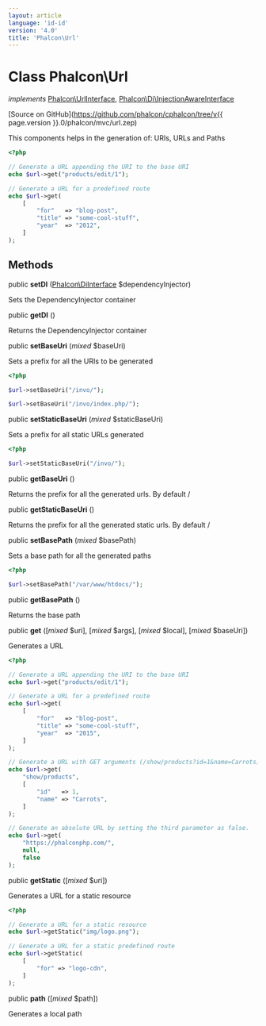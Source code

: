 ```yaml
---
layout: article
language: 'id-id'
version: '4.0'
title: 'Phalcon\Url'
---
```

# Class **Phalcon\Url**

*implements* [Phalcon\UrlInterface](Phalcon_UrlInterface), [Phalcon\Di\InjectionAwareInterface](Phalcon_Di_InjectionAwareInterface)

[Source on GitHub](https://github.com/phalcon/cphalcon/tree/v{{ page.version }}.0/phalcon/mvc/url.zep)

This components helps in the generation of: URIs, URLs and Paths

```php
<?php

// Generate a URL appending the URI to the base URI
echo $url->get("products/edit/1");

// Generate a URL for a predefined route
echo $url->get(
    [
        "for"   => "blog-post",
        "title" => "some-cool-stuff",
        "year"  => "2012",
    ]
);

```

## Methods

public **setDI** ([Phalcon\DiInterface](Phalcon_DiInterface) $dependencyInjector)

Sets the DependencyInjector container

public **getDI** ()

Returns the DependencyInjector container

public **setBaseUri** (*mixed* $baseUri)

Sets a prefix for all the URIs to be generated

```php
<?php

$url->setBaseUri("/invo/");

$url->setBaseUri("/invo/index.php/");

```

public **setStaticBaseUri** (*mixed* $staticBaseUri)

Sets a prefix for all static URLs generated

```php
<?php

$url->setStaticBaseUri("/invo/");

```

public **getBaseUri** ()

Returns the prefix for all the generated urls. By default /

public **getStaticBaseUri** ()

Returns the prefix for all the generated static urls. By default /

public **setBasePath** (*mixed* $basePath)

Sets a base path for all the generated paths

```php
<?php

$url->setBasePath("/var/www/htdocs/");

```

public **getBasePath** ()

Returns the base path

public **get** ([*mixed* $uri], [*mixed* $args], [*mixed* $local], [*mixed* $baseUri])

Generates a URL

```php
<?php

// Generate a URL appending the URI to the base URI
echo $url->get("products/edit/1");

// Generate a URL for a predefined route
echo $url->get(
    [
        "for"   => "blog-post",
        "title" => "some-cool-stuff",
        "year"  => "2015",
    ]
);

// Generate a URL with GET arguments (/show/products?id=1&name=Carrots)
echo $url->get(
    "show/products",
    [
        "id"   => 1,
        "name" => "Carrots",
    ]
);

// Generate an absolute URL by setting the third parameter as false.
echo $url->get(
    "https://phalconphp.com/",
    null,
    false
);

```

public **getStatic** ([*mixed* $uri])

Generates a URL for a static resource

```php
<?php

// Generate a URL for a static resource
echo $url->getStatic("img/logo.png");

// Generate a URL for a static predefined route
echo $url->getStatic(
    [
        "for" => "logo-cdn",
    ]
);

```

public **path** ([*mixed* $path])

Generates a local path
